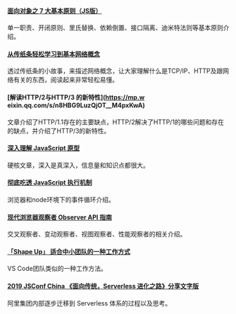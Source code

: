 
#### [面向对象之 7 大基本原则（JS版）](https://mp.weixin.qq.com/s/TjrSHIA4QUhZZIsx-GU0tA)
单一职责、开闭原则、里氏替换、依赖倒置、接口隔离、迪米特法则等基本原则介绍。

#### [从传纸条轻松学习到基本网络概念](https://mp.weixin.qq.com/s/prKCdz7zoBsziNoE93Ouog)
透过传纸条的小故事，来描述网络概念，让大家理解什么是TCP/IP、HTTP及跟网络有关的东西，阅读起来非常轻松易懂。

#### [解读HTTP/2与HTTP/3 的新特性](https://mp.w eixin.qq.com/s/n8HBG9LuzQjOT__M4pxKwA)
文章介绍了HTTP/1.1存在的主要缺点，HTTP/2解决了HTTP/1的哪些问题和存在的缺点，并介绍了HTTP/3的新特性。

#### [深入理解 JavaScript 原型](https://mp.weixin.qq.com/s/z9cU60pa60-6-MUjJXZhrg)
硬核文章，深入是真深入，信息量和知识点都很大。

#### [彻底吃透 JavaScript 执行机制](https://mp.weixin.qq.com/s/qek45SyvT2QK7qCaF6V3Eg)
浏览器和node环境下的事件循环介绍。

#### [现代浏览器观察者 Observer API 指南](https://mp.weixin.qq.com/s/I-p-pcfPDhAUKot6pdLSRg)
交叉观察者、变动观察者、视图观察者、性能观察者的相关介绍。

#### [「Shape Up」 适合中小团队的一种工作方式](https://mp.weixin.qq.com/s/bocJwWcgUvDcUaLbVTYqPg)
VS Code团队类似的一种工作方法。

#### [2019 JSConf China 《面向传统，Serverless 进化之路》分享文字版](https://zhuanlan.zhihu.com/p/87940654)
阿里集团内部逐步迁移到 Serverless 体系的过程以及思考。